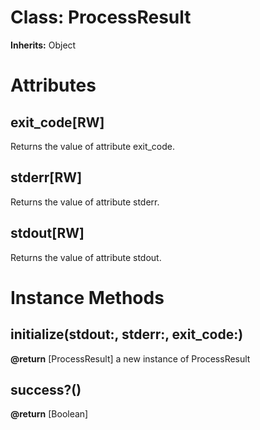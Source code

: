 # Class: ProcessResult
**Inherits:** Object
    



# Attributes
## exit_code[RW] [](#attribute-i-exit_code)
Returns the value of attribute exit_code.

## stderr[RW] [](#attribute-i-stderr)
Returns the value of attribute stderr.

## stdout[RW] [](#attribute-i-stdout)
Returns the value of attribute stdout.


# Instance Methods
## initialize(stdout:, stderr:, exit_code:) [](#method-i-initialize)

**@return** [ProcessResult] a new instance of ProcessResult

## success?() [](#method-i-success?)

**@return** [Boolean] 

